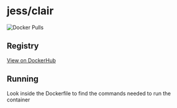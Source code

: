 # jess/clair

![Docker Pulls](https://img.shields.io/docker/pulls/jess/clair)



## Registry

[View on DockerHub](https://hub.docker.com/r/jess/clair)

## Running

Look inside the Dockerfile to find the commands needed to run the container
